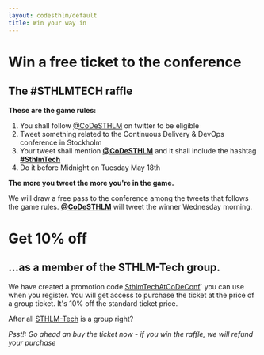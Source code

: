 ```yaml
---
layout: codesthlm/default
title: Win your way in
---
```


# Win a free ticket to the conference

## The #STHLMTECH raffle

__These are the game rules:__

1. You shall follow [@CoDeSTHLM](http://twitter.com/codesthlm) on twitter to be eligible
2. Tweet something related to the Continuous Delivery & DevOps conference in Stockholm
3. Your tweet shall mention __[@CoDeSTHLM](http://twitter.com/codesthlm)__ and it shall include the hashtag __[#SthlmTech](http://twitter.com/search?q=%23sthlmtech)__
3. Do it before Midnight on Tuesday May 18th

__The more you tweet the more you're in the game.__

We will draw a free pass to the conference among the tweets that follows the game rules. __[@CoDeSTHLM](http://twitter.com/codesthlm)__ will tweet the winner Wednesday morning.

# Get 10% off

## ...as a member of the STHLM-Tech group.

We have created a promotion code [SthlmTechAtCoDeConf](
https://codesthlm15.eventbrite.com/?discount=SthlmTechAtCoDeConf)` you can use when you register. You will get access to purchase the ticket at the price of a group ticket. It's 10% off the standard ticket price.

After all [STHLM-Tech](http://www.meetup.com/STHLM-Tech-Meetup) is a group right?

_Psst!: Go ahead an buy the ticket now - if you win the raffle, we will refund your purchase_
